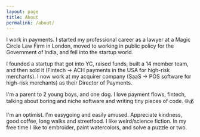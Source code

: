 ```yaml
---
layout: page
title: About
permalink: /about/
---
```



I work in payments. I started my professional career as a lawyer at a Magic Circle Law Firm in London, moved to working in public policy for the Government of India, and fell into the startup world. 

I founded a startup that got into YC, raised funds, built a 14 member team, and then sold it (Fintech -> ACH payments in the USA for high-risk merchants). I now work at my acquirer company (SaaS -> POS software for high-risk merchants) as their Director of Payments.

I'm a parent to 2 young boys, and one dog. I love payment flows, fintech, talking about boring and niche software and writing tiny pieces of code. 🌐💰

I'm an optimist. I'm easygoing and easily amused. Appreciate kindness, good coffee, long walks and streetfood. I like weird/science fiction. In my free time I like to embroider, paint watercolors, and solve a puzzle or two.
